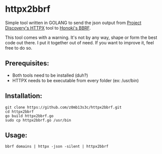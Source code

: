 # httpx2bbrf

Simple tool written in GOLANG to send the json output from [Project Discovery's HTTPX](https://github.com/projectdiscovery/httpx) tool to [Honoki's BBRF](
https://github.com/honoki/bbrf-client).

This tool comes with a warning. It's not by any way, shape or form the best code out there. I put it together out of need. If you want to improve it, feel free to do so.

## Prerequisites:

- Both tools need to be installed (duh?)
- HTTPX needs to be executable from every folder (ex: /usr/bin)

## Installation:
```
git clone https://github.com/z0mb13s3c/httpx2bbrf.git
cd httpx2bbrf
go build httpx2bbrf.go
sudo cp httpx2bbrf.go /usr/bin
```

## Usage:
```
bbrf domains | httpx -json -silent | httpx2bbrf
```
